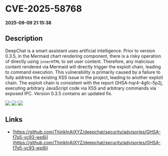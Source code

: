 # CVE-2025-58768

**2025-09-09 21:15:38**

## Description
DeepChat is a smart assistant uses artificial intelligence. Prior to version 0.3.5, in the Mermaid chart rendering component, there is a risky operation of directly using `innerHTML` to set user content. Therefore, any malicious content rendered via Mermaid will directly trigger the exploit chain, leading to command execution. This vulnerability is primarily caused by a failure to fully address the existing XSS issue in the project, leading to another exploit chain. The exploit chain is consistent with the report GHSA-hqr4-4gfc-5p2j, executing arbitrary JavaScript code via XSS and arbitrary commands via exposed IPC. Version 0.3.5 contains an updated fix.

![](https://img.shields.io/static/v1?label=Score&message=9.6&color=red)
![](https://img.shields.io/static/v1?label=Severity&message=CRITICAL&color=red)
![](https://img.shields.io/static/v1?label=CWE&message=RCE&color=green)

## Links
- [https://github.com/ThinkInAIXYZ/deepchat/security/advisories/GHSA-f7q5-vc93-wp6j](https://github.com/ThinkInAIXYZ/deepchat/security/advisories/GHSA-f7q5-vc93-wp6j)

